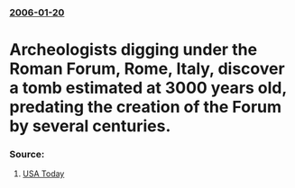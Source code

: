 ### [2006-01-20](/news/2006/01/20/index.md)

#  Archeologists digging under the Roman Forum, Rome, Italy, discover a tomb estimated at 3000 years old, predating the creation of the Forum by several centuries. 




### Source:

1. [USA Today](http://www.usatoday.com/tech/science/discoveries/2006-01-19-roman-forum-tomb_x.htm)
